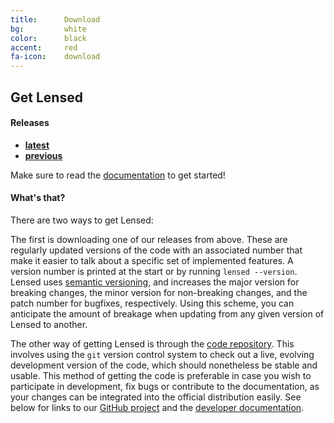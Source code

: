 ```yaml
---
title:      Download
bg:         white
color:      black
accent:     red
fa-icon:    download
---
```


## Get Lensed

#### Releases

<ul class="downloads">
    <li><a href="https://github.com/glenco/lensed/releases/latest" title="Latest">
        <i class="fa fa-file-archive-o"></i>
        <strong>latest</strong>
    </a></li>
    <li><a href="https://github.com/glenco/lensed/releases" title="Previous">
        <i class="fa fa-ellipsis-h"></i>
        <strong>previous</strong>
    </a></li>
</ul>

Make sure to read the [documentation](#docs) to get started!

#### What's that?

There are two ways to get Lensed:

The first is downloading one of our releases from above.
These are regularly updated versions of the code with an associated number that
make it easier to talk about a specific set of implemented features. A version
number is printed at the start or by running `lensed --version`. Lensed uses
[semantic versioning](http://semver.org), and increases the major version for
breaking changes, the minor version for non-breaking changes, and the patch
number for bugfixes, respectively. Using this scheme, you can anticipate the
amount of breakage when updating from any given version of Lensed to another.

The other way of getting Lensed is through the [code repository](#code). This
involves using the `git` version control system to check out a live, evolving
development version of the code, which should nonetheless be stable and usable.
This method of getting the code is preferable in case you wish to participate
in development, fix bugs or contribute to the documentation, as your changes
can be integrated into the official distribution easily. See below for links to
our [GitHub project](#code) and the [developer documentation](#docs).
